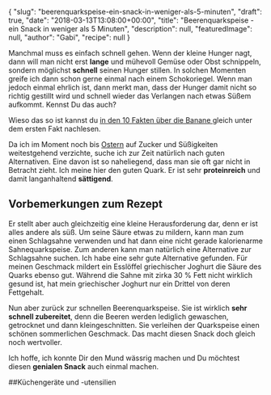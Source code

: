 {
    "slug": "beerenquarkspeise-ein-snack-in-weniger-als-5-minuten",
    "draft": true,
    "date": "2018-03-13T13:08:00+00:00",
    "title": "Beerenquarkspeise - ein Snack in weniger als 5 Minuten",
    "description": null,
    "featuredImage": null,
    "author": "Gabi",
    "recipe": null
}

Manchmal muss es einfach schnell gehen. Wenn der kleine Hunger nagt, dann will man nicht erst **lange** und mühevoll Gemüse oder Obst schnippeln, sondern möglichst **schnell** seinen Hunger stillen. In solchen Momenten greife ich dann schon gerne einmal nach einem Schokoriegel. Wenn man jedoch einmal ehrlich ist, dann merkt man, dass der Hunger damit nicht so richtig gestillt wird und schnell wieder das Verlangen nach etwas Süßem aufkommt. Kennst Du das auch?

Wieso das so ist kannst du [in den 10 Fakten über die Banane ](https://kochfokus.de/artikel/10-fakten-ueber-die-banane/ "hier") gleich unter dem ersten Fakt nachlesen.

Da ich im Moment noch bis [Ostern](https://kochfokus.de/artikel/sieben-motivationshilfen-wie-man-die-fastenzeit-durchhaelt/ "Ostern") auf Zucker und Süßigkeiten weitestgehend verzichte, suche ich zur Zeit natürlich nach guten Alternativen. Eine davon ist so naheliegend, dass man sie oft gar nicht in Betracht zieht. Ich meine hier den guten Quark. Er ist sehr **proteinreich** und damit langanhaltend **sättigend**.

## Vorbemerkungen zum Rezept

Er stellt aber auch gleichzeitig eine kleine Herausforderung dar, denn er ist alles andere als süß. Um seine Säure etwas zu mildern, kann man zum einen  Schlagsahne verwenden und hat dann eine nicht gerade kalorienarme Sahnequarkspeise. Zum anderen kann man natürlich eine Alternative zur Schlagsahne suchen. Ich habe eine sehr gute Alternative gefunden. Für meinen Geschmack mildert ein Esslöffel griechischer Joghurt die Säure des Quarks ebenso gut. Während die Sahne mit zirka 30 % Fett nicht wirklich gesund ist, hat mein griechischer Joghurt nur ein Drittel von deren Fettgehalt.


Nun aber zurück zur schnellen Beerenquarkspeise. Sie ist wirklich **sehr schnell zubereitet**, denn die Beeren werden lediglich gewaschen, getrocknet und dann kleingeschnitten. Sie verleihen der Quarkspeise einen schönen sommerlichen Geschmack. Das macht diesen Snack doch gleich noch wertvoller.

Ich hoffe, ich konnte Dir den Mund wässrig machen und Du möchtest diesen **genialen Snack** auch einmal machen.


##Küchengeräte und -utensilien